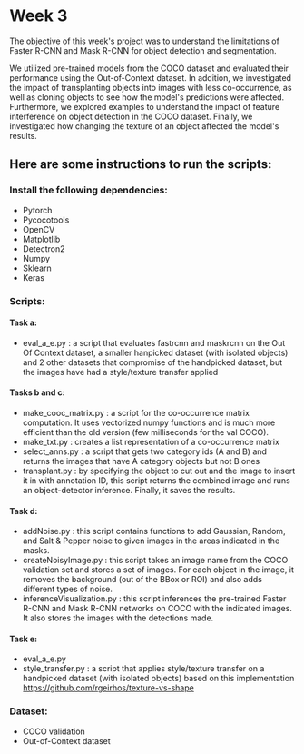 # Week 3

The objective of this week's project was to understand the limitations of Faster R-CNN and Mask R-CNN for object detection and segmentation.

We utilized pre-trained models from the COCO dataset and evaluated their performance using the Out-of-Context dataset. In addition, we investigated the impact of transplanting objects into images with less co-occurrence, as well as cloning objects to see how the model's predictions were affected. Furthermore, we explored examples to understand the impact of feature interference on object detection in the COCO dataset. Finally, we investigated how changing the texture of an object affected the model's results.

## Here are some instructions to run the scripts:
### Install the following dependencies:
* Pytorch
* Pycocotools
* OpenCV
* Matplotlib
* Detectron2
* Numpy
* Sklearn
* Keras
### Scripts:
#### Task a:
-   eval_a_e.py : a script that evaluates fastrcnn and maskrcnn on the Out Of Context dataset, a smaller hanpicked dataset (with isolated objects) and 2 other datasets that compromise of the handpicked dataset, but the images have had a style/texture transfer applied

#### Tasks b and c:
-   make_cooc_matrix.py : a script for the co-occurrence matrix computation. It uses vectorized numpy functions and is much more efficient than the old version (few milliseconds for the val COCO).
-   make_txt.py : creates a list representation of a co-occurrence matrix
-   select_anns.py : a script that gets two category ids (A and B) and returns the images that have A category objects but not B ones
-   transplant.py : by specifying the object to cut out and the image to insert it in with annotation ID, this script returns the combined image and runs an object-detector inference. Finally, it saves the results.

#### Task d:
-   addNoise.py : this script contains functions to add Gaussian, Random, and Salt & Pepper noise to given images in the areas indicated in the masks.
-   createNoisyImage.py : this script takes an image name from the COCO validation set and stores a set of images. For each object in the image, it removes the background (out of the BBox or ROI) and also adds different types of noise.
-   inferenceVisualization.py : this script inferences the pre-trained Faster R-CNN and Mask R-CNN networks on COCO with the indicated images. It also stores the images with the detections made.

#### Task e:
-   eval_a_e.py
-   style_transfer.py : a script that applies style/texture transfer on a handpicked dataset (with isolated objects) based on this implementation https://github.com/rgeirhos/texture-vs-shape

### Dataset:
* COCO validation
* Out-of-Context dataset
